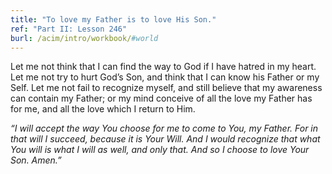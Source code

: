 ```yaml
---
title: "To love my Father is to love His Son."
ref: "Part II: Lesson 246"
burl: /acim/intro/workbook/#world
---
```


Let me not think that I can find the way to God if I have hatred in my
heart. Let me not try to hurt God’s Son, and think that I can know his
Father or my Self. Let me not fail to recognize myself, and still
believe that my awareness can contain my Father; or my mind conceive of
all the love my Father has for me, and all the love which I return to
Him.

*“I will accept the way You choose for me to come to You, my Father. For
in that will I succeed, because it is Your Will. And I would recognize
that what You will is what I will as well, and only that. And so I
choose to love Your Son. Amen.”*

